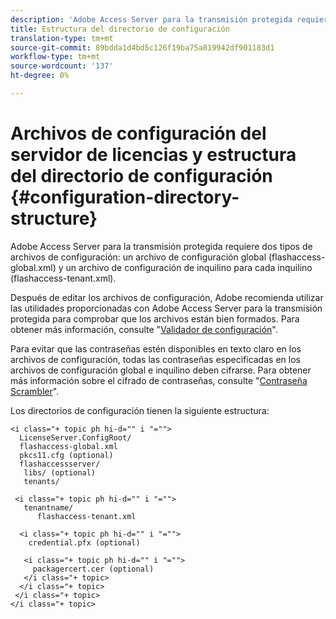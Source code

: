 ```yaml
---
description: 'Adobe Access Server para la transmisión protegida requiere dos tipos de archivos de configuración: un archivo de configuración global (flashaccess-global.xml) y un archivo de configuración de inquilino para cada inquilino (flashaccess-tenant.xml).'
title: Estructura del directorio de configuración
translation-type: tm+mt
source-git-commit: 89bdda1d4bd5c126f19ba75a819942df901183d1
workflow-type: tm+mt
source-wordcount: '137'
ht-degree: 0%

---
```



# Archivos de configuración del servidor de licencias y estructura del directorio de configuración {#configuration-directory-structure}

Adobe Access Server para la transmisión protegida requiere dos tipos de archivos de configuración: un archivo de configuración global (flashaccess-global.xml) y un archivo de configuración de inquilino para cada inquilino (flashaccess-tenant.xml).

Después de editar los archivos de configuración, Adobe recomienda utilizar las utilidades proporcionadas con Adobe Access Server para la transmisión protegida para comprobar que los archivos están bien formados. Para obtener más información, consulte &quot;[Validador de configuración](../../aaxs-protected-streaming/aaxs-protected-streaming-utilities/configuration-validator.md)&quot;.

Para evitar que las contraseñas estén disponibles en texto claro en los archivos de configuración, todas las contraseñas especificadas en los archivos de configuración global e inquilino deben cifrarse. Para obtener más información sobre el cifrado de contraseñas, consulte &quot;[Contraseña Scrambler](../../aaxs-protected-streaming/aaxs-protected-streaming-utilities/password-scrambler.md)&quot;.

Los directorios de configuración tienen la siguiente estructura:

```
<i class="+ topic ph hi-d="" i "="">
  LicenseServer.ConfigRoot/  
  flashaccess-global.xml  
  pkcs11.cfg (optional)  
  flashaccessserver/  
   libs/ (optional)  
   tenants/  
     
 <i class="+ topic ph hi-d="" i "="">
   tenantname/  
      flashaccess-tenant.xml  
       
  <i class="+ topic ph hi-d="" i "="">
    credential.pfx (optional)  
        
   <i class="+ topic ph hi-d="" i "="">
     packagercert.cer (optional) 
   </i class="+ topic> 
  </i class="+ topic> 
 </i class="+ topic> 
</i class="+ topic>
```

